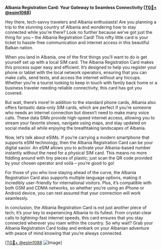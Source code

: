 **Albania Registration Card: Your Gateway to Seamless Connectivity [[TG💪+ @esim1088](https://t.me/s/esim1088)]**

Hey there, tech-savvy travelers and Albania enthusiasts! Are you planning a trip to the stunning country of Albania and wondering how to stay connected while you're there? Look no further because we’ve got just the thing for you – the Albania Registration Card! This nifty little card is your ticket to hassle-free communication and internet access in this beautiful Balkan nation.

When you land in Albania, one of the first things you’ll want to do is get yourself set up with a local SIM card. The Albania Registration Card makes this process super easy and efficient. It’s designed to help you register your phone or tablet with the local network operators, ensuring that you can make calls, send texts, and access the internet without any hiccups. Whether you’re a tourist looking to keep in touch with family back home or a business traveler needing reliable connectivity, this card has got you covered.

But wait, there’s more! In addition to the standard phone cards, Albania also offers fantastic data-only SIM cards, which are perfect if you’re someone who needs an internet connection but doesn’t need to make many voice calls. These data SIMs provide high-speed internet access, allowing you to stream your favorite shows, navigate using maps, and stay updated on social media all while enjoying the breathtaking landscapes of Albania.

Now, let’s talk about eSIMs. If you’re carrying a modern smartphone that supports eSIM technology, then the Albania Registration Card can be your digital savior. An eSIM allows you to activate your Albania-based number instantly without the need for a physical SIM card. This means no more fiddling around with tiny pieces of plastic; just scan the QR code provided by your chosen operator and voilà – you’re good to go!

For those of you who love staying ahead of the curve, the Albania Registration Card also supports multiple language options, making it incredibly user-friendly for international visitors. Plus, it’s compatible with both GSM and CDMA networks, so whether you’re using an iPhone or Android device, you can rest assured that your connection will work seamlessly.

In conclusion, the Albania Registration Card is not just another piece of tech; it’s your key to experiencing Albania to its fullest. From crystal-clear calls to lightning-fast internet speeds, this card ensures that you stay connected wherever you roam within the country. So why wait? Grab your Albania Registration Card today and embark on your Albanian adventure with peace of mind knowing that you’re always connected.

[[TG💪+ @esim1088](https://t.me/s/esim1088) ![Image](https://i.postimg.cc/Y0z9fWf4/image.png)]